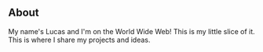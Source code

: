 ## About

My name's Lucas and I'm on the World Wide Web! This is my little slice of it. This is where I share my projects and ideas.
